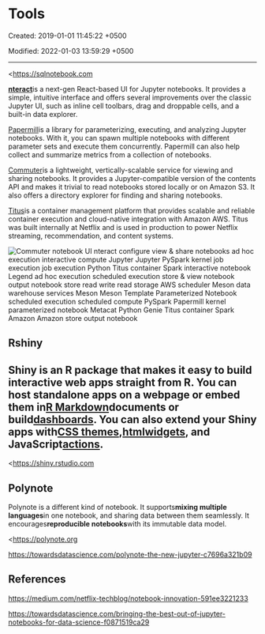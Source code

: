 # Tools

Created: 2019-01-01 11:45:22 +0500

Modified: 2022-01-03 13:59:29 +0500

---

<https://sqlnotebook.com

[**nteract**](https://github.com/nteract)is a next-gen React-based UI for Jupyter notebooks. It provides a simple, intuitive interface and offers several improvements over the classic Jupyter UI, such as inline cell toolbars, drag and droppable cells, and a built-in data explorer.

[Papermill](https://github.com/nteract/papermill)is a library for parameterizing, executing, and analyzing Jupyter notebooks. With it, you can spawn multiple notebooks with different parameter sets and execute them concurrently. Papermill can also help collect and summarize metrics from a collection of notebooks.

[Commuter](https://github.com/nteract/nteract/blob/master/applications/commuter/README.md)is a lightweight, vertically-scalable service for viewing and sharing notebooks. It provides a Jupyter-compatible version of the contents API and makes it trivial to read notebooks stored locally or on Amazon S3. It also offers a directory explorer for finding and sharing notebooks.

[Titus](https://netflix.github.io/titus/)is a container management platform that provides scalable and reliable container execution and cloud-native integration with Amazon AWS. Titus was built internally at Netflix and is used in production to power Netflix streaming, recommendation, and content systems.

![Commuter notebook UI nteract configure view & share notebooks ad hoc execution interactive compute Jupyter Jupyter PySpark kernel job execution job execution Python Titus container Spark interactive notebook Legend ad hoc execution scheduled execution store & view notebook output notebook store read write read storage AWS scheduler Meson data warehouse services Meson Meson Template Parameterized Notebook scheduled execution scheduled compute PySpark Papermill kernel parameterized notebook Metacat Python Genie Titus container Spark Amazon Amazon store output notebook ](../../../media/DevOps-IDEs-Tools-image1.jpeg)

## Rshiny

## Shiny is an R package that makes it easy to build interactive web apps straight from R. You can host standalone apps on a webpage or embed them in[R Markdown](http://rmarkdown.rstudio.com/)documents or build[dashboards](http://rstudio.github.io/shinydashboard/). You can also extend your Shiny apps with[CSS themes](http://rstudio.github.io/shinythemes/),[htmlwidgets](http://www.htmlwidgets.org/), and JavaScript[actions](https://github.com/daattali/shinyjs/blob/master/README.md).

<https://shiny.rstudio.com

## Polynote

Polynote is a different kind of notebook. It supports**mixing multiple languages**in one notebook, and sharing data between them seamlessly. It encourages**reproducible notebooks**with its immutable data model.

<https://polynote.org

<https://towardsdatascience.com/polynote-the-new-jupyter-c7696a321b09>

## References

<https://medium.com/netflix-techblog/notebook-innovation-591ee3221233>

<https://towardsdatascience.com/bringing-the-best-out-of-jupyter-notebooks-for-data-science-f0871519ca29>


